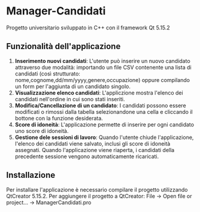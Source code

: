 # Manager-Candidati
Progetto universitario sviluppato in C++ con il framework Qt 5.15.2

## Funzionalità dell'applicazione
1. **Inserimento nuovi candidati**: L'utente può inserire un nuovo candidato attraverso due modalità:
  importando un file CSV contenente una lista di candidati (così strutturato: nome,cognome,dd/mm/yyyy,genere,occupazione)
  oppure compilando un form per l'aggiunta di un candidato singolo.
2. **Visualizzazione elenco candidati**: L'appliczione mostra l'elenco dei candidati nell'ordine in cui sono stati inseriti.
3. **Modifica/Cancellazione di un candidato**: I candidati possono essere modificati o rimossi dalla tabella selezionandone una cella
  e cliccando il bottone con la funzione desiderata.
4. **Score di idoneità**: L'applicazione permette di inserire per ogni candidato uno score di idoneità.
5. **Gestione dele sessioni di lavoro**: Quando l'utente chiude l'applicazione, l'elenco dei candidati viene salvato,
  inclusi gli score di idoneità assegnati. Quando l'applicazione viene riaperta, i candidati della precedente sessione vengono automaticamente ricaricati.

## Installazione
Per installare l'applicazione è necessario compilare il progetto utilizzando QtCreator 5.15.2.
Per aggiungere il progetto a QtCreator: File -> Open file or project... -> ManagerCandidati.pro
